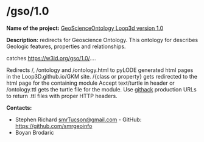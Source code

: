 
# /gso/1.0

**Name of the project:** [GeoScienceOntology Loop3d version 1.0](https://github.com/Loop3D/GKM)

**Description:** redirects for Geoscience Ontology.  This ontology for describes Geologic features, properties and relationships.

catches https://w3id.org/gso/1.0/....

Redirects /, /ontology and /ontology.html to pyLODE generated html pages in the Loop3D.github.io/GKM site.
/{class or property} gets redirected to the html page for the containing module
Accept text/turtle in header or /ontology.ttl gets the turtle file for the module. Use [githack](https://raw.githack.com/) production URLs to return .ttl files with proper HTTP headers.

**Contacts:**
* Stephen Richard <smrTucson@gmail.com> - GitHub: https://github.com/smrgeoinfo
* Boyan Brodaric  